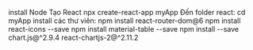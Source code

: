 install Node
Tạo React npx create-react-app myApp
Đến folder react: cd myApp
install các thư viên:
  npm install react-router-dom@6
  npm install react-icons --save
  npm install material-table --save
  npm install --save chart.js@^2.9.4 react-chartjs-2@^2.11.2
